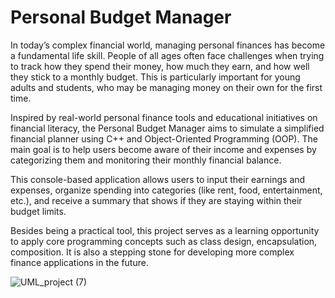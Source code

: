# Personal Budget Manager
In today’s complex financial world, managing personal finances has become a fundamental life skill. People of all ages often face challenges when trying to track how they spend their money, how much they earn, and how well they stick to a monthly budget. This is particularly important for young adults and students, who may be managing money on their own for the first time.

Inspired by real-world personal finance tools and educational initiatives on financial literacy, the Personal Budget Manager aims to simulate a simplified financial planner using C++ and Object-Oriented Programming (OOP). The main goal is to help users become aware of their income and expenses by categorizing them and monitoring their monthly financial balance.

This console-based application allows users to input their earnings and expenses, organize spending into categories (like rent, food, entertainment, etc.), and receive a summary that shows if they are staying within their budget limits.

Besides being a practical tool, this project serves as a learning opportunity to apply core programming concepts such as class design, encapsulation, composition. It is also a stepping stone for developing more complex finance applications in the future. 


![UML_project (7)](https://github.com/user-attachments/assets/29c4c7bc-0064-4e90-b95c-38d94abf5225)
